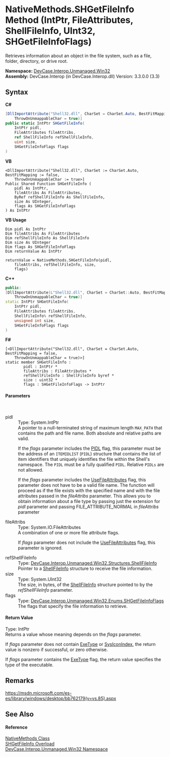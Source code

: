 # NativeMethods.SHGetFileInfo Method (IntPtr, FileAttributes, ShellFileInfo, UInt32, SHGetFileInfoFlags)
 

Retrieves information about an object in the file system, such as a file, folder, directory, or drive root.

**Namespace:**&nbsp;<a href="N_DevCase_Interop_Unmanaged_Win32">DevCase.Interop.Unmanaged.Win32</a><br />**Assembly:**&nbsp;DevCase.Interop (in DevCase.Interop.dll) Version: 3.3.0.0 (3.3)

## Syntax

**C#**<br />
``` C#
[DllImportAttribute("Shell32.dll", CharSet = CharSet.Auto, BestFitMapping = false, 
	ThrowOnUnmappableChar = true)]
public static IntPtr SHGetFileInfo(
	IntPtr pidl,
	FileAttributes fileAttribs,
	ref ShellFileInfo refShellFileInfo,
	uint size,
	SHGetFileInfoFlags flags
)
```

**VB**<br />
``` VB
<DllImportAttribute("Shell32.dll", CharSet := CharSet.Auto, BestFitMapping := false, 
	ThrowOnUnmappableChar := true>]
Public Shared Function SHGetFileInfo ( 
	pidl As IntPtr,
	fileAttribs As FileAttributes,
	ByRef refShellFileInfo As ShellFileInfo,
	size As UInteger,
	flags As SHGetFileInfoFlags
) As IntPtr
```

**VB Usage**<br />
``` VB Usage
Dim pidl As IntPtr
Dim fileAttribs As FileAttributes
Dim refShellFileInfo As ShellFileInfo
Dim size As UInteger
Dim flags As SHGetFileInfoFlags
Dim returnValue As IntPtr

returnValue = NativeMethods.SHGetFileInfo(pidl, 
	fileAttribs, refShellFileInfo, size, 
	flags)
```

**C++**<br />
``` C++
public:
[DllImportAttribute(L"Shell32.dll", CharSet = CharSet::Auto, BestFitMapping = false, 
	ThrowOnUnmappableChar = true)]
static IntPtr SHGetFileInfo(
	IntPtr pidl, 
	FileAttributes fileAttribs, 
	ShellFileInfo% refShellFileInfo, 
	unsigned int size, 
	SHGetFileInfoFlags flags
)
```

**F#**<br />
``` F#
[<DllImportAttribute("Shell32.dll", CharSet = CharSet.Auto, BestFitMapping = false, 
	ThrowOnUnmappableChar = true)>]
static member SHGetFileInfo : 
        pidl : IntPtr * 
        fileAttribs : FileAttributes * 
        refShellFileInfo : ShellFileInfo byref * 
        size : uint32 * 
        flags : SHGetFileInfoFlags -> IntPtr 

```


#### Parameters
&nbsp;<dl><dt>pidl</dt><dd>Type: System.IntPtr<br />A pointer to a null-terminated string of maximum length `MAX_PATH` that contains the path and file name. Both absolute and relative paths are valid. 

 If the *flags* parameter includes the <a href="T_DevCase_Interop_Unmanaged_Win32_Enums_SHGetFileInfoFlags">PIDL</a> flag, this parameter must be the address of an `ITEMIDLIST` (`PIDL`) structure that contains the list of item identifiers that uniquely identifies the file within the Shell's namespace. The `PIDL` must be a fully qualified `PIDL`. Relative `PIDLs` are not allowed. 

 If the *flags* parameter includes the <a href="T_DevCase_Interop_Unmanaged_Win32_Enums_SHGetFileInfoFlags">UseFileAttributes</a> flag, this parameter does not have to be a valid file name. The function will proceed as if the file exists with the specified name and with the file attributes passed in the *fileAttribs* parameter. This allows you to obtain information about a file type by passing just the extension for *pidl* parameter and passing FILE_ATTRIBUTE_NORMAL in *fileAttribs* parameter</dd><dt>fileAttribs</dt><dd>Type: System.IO.FileAttributes<br />A combination of one or more file attribute flags. 

 If *flags* parameter does not include the <a href="T_DevCase_Interop_Unmanaged_Win32_Enums_SHGetFileInfoFlags">UseFileAttributes</a> flag, this parameter is ignored.</dd><dt>refShellFileInfo</dt><dd>Type: <a href="T_DevCase_Interop_Unmanaged_Win32_Structures_ShellFileInfo">DevCase.Interop.Unmanaged.Win32.Structures.ShellFileInfo</a><br />Pointer to a <a href="T_DevCase_Interop_Unmanaged_Win32_Structures_ShellFileInfo">ShellFileInfo</a> structure to receive the file information.</dd><dt>size</dt><dd>Type: System.UInt32<br />The size, in bytes, of the <a href="T_DevCase_Interop_Unmanaged_Win32_Structures_ShellFileInfo">ShellFileInfo</a> structure pointed to by the *refShellFileInfo* parameter.</dd><dt>flags</dt><dd>Type: <a href="T_DevCase_Interop_Unmanaged_Win32_Enums_SHGetFileInfoFlags">DevCase.Interop.Unmanaged.Win32.Enums.SHGetFileInfoFlags</a><br />The flags that specify the file information to retrieve.</dd></dl>

#### Return Value
Type: IntPtr<br />Returns a value whose meaning depends on the *flags* parameter. 

 If *flags* parameter does not contain <a href="T_DevCase_Interop_Unmanaged_Win32_Enums_SHGetFileInfoFlags">ExeType</a> or <a href="T_DevCase_Interop_Unmanaged_Win32_Enums_SHGetFileInfoFlags">SysIconIndex</a>, the return value is nonzero if successful, or zero otherwise. 

 If *flags* parameter contains the <a href="T_DevCase_Interop_Unmanaged_Win32_Enums_SHGetFileInfoFlags">ExeType</a> flag, the return value specifies the type of the executable.

## Remarks
<a href="https://msdn.microsoft.com/es-es/library/windows/desktop/bb762179(v=vs.85).aspx" target="_blank">https://msdn.microsoft.com/es-es/library/windows/desktop/bb762179(v=vs.85).aspx</a>

## See Also


#### Reference
<a href="T_DevCase_Interop_Unmanaged_Win32_NativeMethods">NativeMethods Class</a><br /><a href="Overload_DevCase_Interop_Unmanaged_Win32_NativeMethods_SHGetFileInfo">SHGetFileInfo Overload</a><br /><a href="N_DevCase_Interop_Unmanaged_Win32">DevCase.Interop.Unmanaged.Win32 Namespace</a><br />